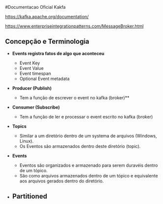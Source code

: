 #Documentacao Oficial Kakfa

https://kafka.apache.org/documentation/

https://www.enterpriseintegrationpatterns.com/MessageBroker.html


## Concepção e Terminologia

- **Events registra fatos de algo que aconteceu**
    - Event Key
    - Event Value
    - Event timespan
    - Optional Event metadata

- **Producer (Publish)**
    - Tem a função de escrever o event no kafka (broker)**

- **Consumer (Subscribe)**
    - Tem a função de ler e processar o event escrito no kafka (broker)

- **Topics**
    - Similar a um diretório dentro de um systema de arquivos (Windows, Linux).
    - Os Eventos são armazenados dentro deste diretório (topic).

- **Events**
    - Eventos são organizados e armazenado para serem duravéis dentro de um tópico.
    - São como arquivos armazenados dentro de um tópico e equivalente aos arquivos gerados dentro do diretório.

- **Partitioned**
    - 
